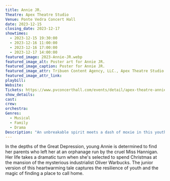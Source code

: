 ```yaml
---
title: Annie JR. 
Theatre: Apex Theatre Studio
Venue: Ponte Vedra Concert Hall
date: 2023-12-15
closing_date: 2023-12-17
showtimes:
  - 2023-12-15 19:30:00
  - 2023-12-16 11:00:00
  - 2023-12-16 17:00:00
  - 2023-12-17 14:00:00
featured_image: 2023-Annie-JR.webp
featured_image_alt: Poster art for Annie JR.
featured_image_caption: Poster for Annie JR.
featured_image_attr: Tribuen Content Agency, LLC., Apex Theatre Studio
featured_image_attr_link: 
playbill:
Website: 
Tickets: https://www.pvconcerthall.com/events/detail/apex-theatre-annie-jr
show_details: 
cast:
crew:
orchestra:
Genres:
  - Musical
  - Family
  - Drama
Description: "An unbreakable spirit meets a dash of moxie in this youthful adaptation of the iconic musical. Orphan Annie's optimism radiates, touching hearts, including that of the hardened billionaire, Oliver Warbucks."
---
```

In the depths of the Great Depression, young Annie is determined to find her parents who left her at an orphanage run by the cruel Miss Hannigan. Her life takes a dramatic turn when she's selected to spend Christmas at the mansion of the mysterious industrialist Oliver Warbucks. The junior version of this heartwarming tale captures the resilience of youth and the magic of finding a place to call home.